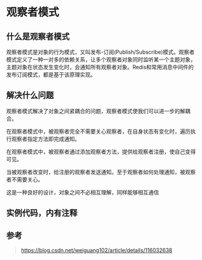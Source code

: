 # 观察者模式

## 什么是观察者模式

观察者模式是对象的行为模式，又叫发布-订阅(Publish/Subscribe)模式。观察者模式定义了一种一对多的依赖关系，让多个观察者对象同时监听某一个主题对象，主题对象在状态发生变化时，会通知所有观察者对象。Redis和常用消息中间件的发布订阅模式，都是基于该原理实现。

## 解决什么问题

观察者模式解决了对象之间紧耦合的问题，观察者模式使我们可以进一步的解耦合。

在观察者模式中，被观察者完全不需要关心观察者，在自身状态有变化时，遍历执行观察者指定方法即完成通知。

在观察者模式中，被观察者通过添加观察者方法，提供给观察者注册，使自己变得可见。

当被观察者改变时，给注册的观察者发送通知。至于观察者如何处理通知，被观察者不需要关心。

这是一种良好的设计，对象之间不必相互理解，同样能够相互通信

## 实例代码，内有注释



## 参考

> https://blog.csdn.net/weiguang102/article/details/116032638
